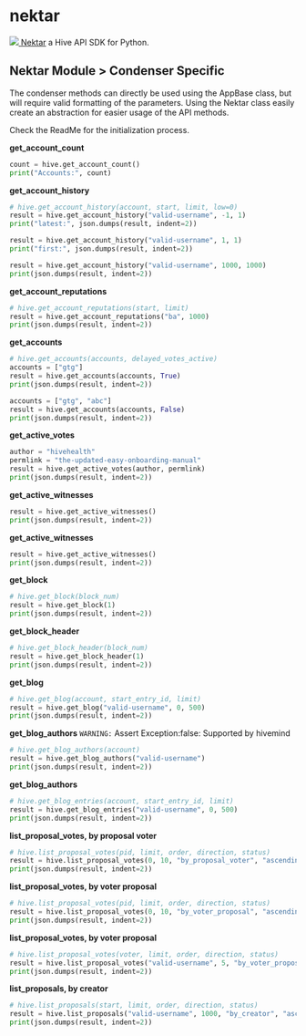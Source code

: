 # nektar
[![](https://images.hive.blog/20x20/https://images.ecency.com/DQmQBYsZc8G6awKZcVbonRsJBUWJ1HTZy3WuTaMXvBreyhj/4511507.png) Nektar](#) a Hive API SDK for Python.

## Nektar Module > Condenser Specific
The condenser methods can directly be used using the AppBase class, but will require valid formatting of the parameters. Using the Nektar class easily create an abstraction for easier usage of the API methods.

Check the ReadMe for the initialization process.

**get_account_count**
```python
count = hive.get_account_count()
print("Accounts:", count)
```

**get_account_history**
```python
# hive.get_account_history(account, start, limit, low=0)
result = hive.get_account_history("valid-username", -1, 1)
print("latest:", json.dumps(result, indent=2))

result = hive.get_account_history("valid-username", 1, 1)
print("first:", json.dumps(result, indent=2))

result = hive.get_account_history("valid-username", 1000, 1000)
print(json.dumps(result, indent=2))
```

**get_account_reputations**
```python
# hive.get_account_reputations(start, limit)
result = hive.get_account_reputations("ba", 1000)
print(json.dumps(result, indent=2))
```

**get_accounts**
```python
# hive.get_accounts(accounts, delayed_votes_active)
accounts = ["gtg"]
result = hive.get_accounts(accounts, True)
print(json.dumps(result, indent=2))

accounts = ["gtg", "abc"]
result = hive.get_accounts(accounts, False)
print(json.dumps(result, indent=2))
```

**get_active_votes**
```python
author = "hivehealth"
permlink = "the-updated-easy-onboarding-manual"
result = hive.get_active_votes(author, permlink)
print(json.dumps(result, indent=2))
```

**get_active_witnesses**
```python
result = hive.get_active_witnesses()
print(json.dumps(result, indent=2))
```

**get_active_witnesses**
```python
result = hive.get_active_witnesses()
print(json.dumps(result, indent=2))
```

**get_block**
```python
# hive.get_block(block_num)
result = hive.get_block(1)
print(json.dumps(result, indent=2))
```

**get_block_header**
```python
# hive.get_block_header(block_num)
result = hive.get_block_header(1)
print(json.dumps(result, indent=2))
```

**get_blog**
```python
# hive.get_blog(account, start_entry_id, limit)
result = hive.get_blog("valid-username", 0, 500)
print(json.dumps(result, indent=2))
```

**get_blog_authors**
`WARNING:` Assert Exception:false: Supported by hivemind 
```python
# hive.get_blog_authors(account)
result = hive.get_blog_authors("valid-username")
print(json.dumps(result, indent=2))
```

**get_blog_authors**
```python
# hive.get_blog_entries(account, start_entry_id, limit)
result = hive.get_blog_entries("valid-username", 0, 500)
print(json.dumps(result, indent=2))
```

**list_proposal_votes, by proposal voter**
```python
# hive.list_proposal_votes(pid, limit, order, direction, status)
result = hive.list_proposal_votes(0, 10, "by_proposal_voter", "ascending", "all")
print(json.dumps(result, indent=2))
```

**list_proposal_votes, by voter proposal**
```python
# hive.list_proposal_votes(pid, limit, order, direction, status)
result = hive.list_proposal_votes(0, 10, "by_voter_proposal", "ascending", "all")
print(json.dumps(result, indent=2))
```

**list_proposal_votes, by voter proposal**
```python
# hive.list_proposal_votes(voter, limit, order, direction, status)
result = hive.list_proposal_votes("valid-username", 5, "by_voter_proposal", "descending", "active")
print(json.dumps(result, indent=2))
```

**list_proposals, by creator**
```python
# hive.list_proposals(start, limit, order, direction, status)
result = hive.list_proposals("valid-username", 1000, "by_creator", "ascending", "active")
print(json.dumps(result, indent=2))
```
